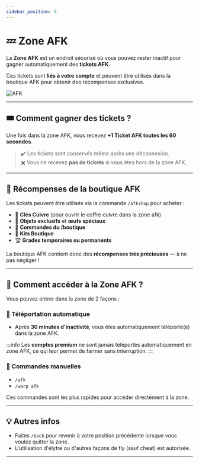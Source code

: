 ```yaml
---
sidebar_position: 6
---
```


# 💤 Zone AFK

La **Zone AFK** est un endroit sécurisé où vous pouvez rester inactif pour gagner automatiquement des **tickets AFK**.

Ces tickets sont **liés à votre compte** et peuvent être utilisés dans la boutique AFK pour obtenir des récompenses exclusives.

![AFK](/img/afk/afk.png)

---

## 🎟️ Comment gagner des tickets ?

Une fois dans la zone AFK, vous recevez **+1 Ticket AFK toutes les 60 secondes**.

> ✔️ Les tickets sont conservés même après une déconnexion.  
> ✖️ Vous ne recevez **pas de tickets** si vous êtes hors de la zone AFK.

---

## 🛒 Récompenses de la boutique AFK

Les tickets peuvent être utilisés via la commande `/afkshop` pour acheter :

- 🧱 **Clés Cuivre** (pour ouvrir le coffre cuivre dans la zone afk)
- 💎 **Objets exclusifs** et **œufs spéciaux**
- 💼 **Commandes du /boutique**
- 🧰 **Kits Boutique**
- 🏆 **Grades temporaires ou permanents**

La boutique AFK contient donc des **récompenses très précieuses** — à ne pas négliger !

---

## 📍 Comment accéder à la Zone AFK ?

Vous pouvez entrer dans la zone de 2 façons :

### 🔁 Téléportation automatique
- Après **30 minutes d'inactivité**, vous êtes automatiquement téléporté(e) dans la zone AFK.

:::info
Les **comptes premium** ne sont jamais téléportés automatiquement en zone AFK, ce qui leur permet de farmer sans interruption.
:::

### 🧭 Commandes manuelles
- `/afk`  
- `/warp afk`

Ces commandes sont les plus rapides pour accéder directement à la zone.

---

## 💡 Autres infos

- Faites `/back` pour revenir à votre position précédente lorsque vous voulez quitter la zone.
- L'utilisation d'élytre ou d'autres façons de fly (sauf cheat) est autorisée.

---
